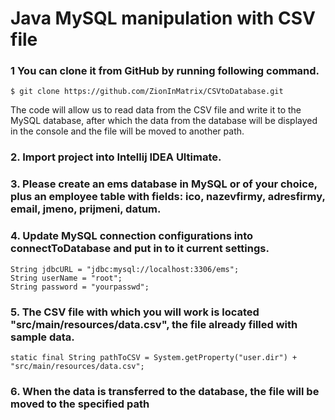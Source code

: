 # Java MySQL manipulation with CSV file

### 1 You can clone it from GitHub by running following command.

```
$ git clone https://github.com/ZionInMatrix/CSVtoDatabase.git
```
The code will allow us to read data from the CSV file and write it to the MySQL database, after which the data from the database will be displayed in the console and the file will be moved to another path.

### 2. Import project into Intellij IDEA Ultimate.

### 3. Please create an ems database in MySQL or of your choice, plus an employee table with fields: ico, nazevfirmy, adresfirmy, email, jmeno, prijmeni, datum.

### 4. Update MySQL connection configurations into connectToDatabase and put in to it current settings.

```
String jdbcURL = "jdbc:mysql://localhost:3306/ems";
String userName = "root";
String password = "yourpasswd";
```

### 5. The CSV file with which you will work is located "src/main/resources/data.csv", the file already filled with sample data.

```
static final String pathToCSV = System.getProperty("user.dir") + "src/main/resources/data.csv";
```
### 6. When the data is transferred to the database, the file will be moved to the specified path

